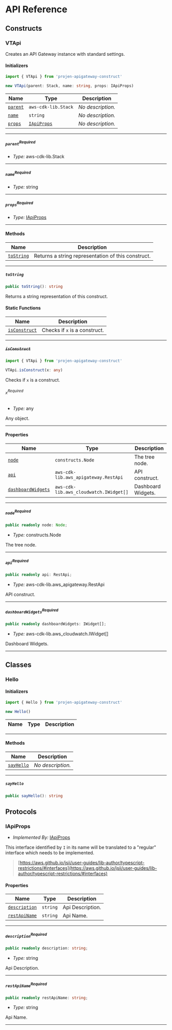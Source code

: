 # API Reference <a name="API Reference" id="api-reference"></a>

## Constructs <a name="Constructs" id="Constructs"></a>

### VTApi <a name="VTApi" id="projen-apigateway-construct.VTApi"></a>

Creates an API Gateway instance with standard settings.

#### Initializers <a name="Initializers" id="projen-apigateway-construct.VTApi.Initializer"></a>

```typescript
import { VTApi } from 'projen-apigateway-construct'

new VTApi(parent: Stack, name: string, props: IApiProps)
```

| **Name** | **Type** | **Description** |
| --- | --- | --- |
| <code><a href="#projen-apigateway-construct.VTApi.Initializer.parameter.parent">parent</a></code> | <code>aws-cdk-lib.Stack</code> | *No description.* |
| <code><a href="#projen-apigateway-construct.VTApi.Initializer.parameter.name">name</a></code> | <code>string</code> | *No description.* |
| <code><a href="#projen-apigateway-construct.VTApi.Initializer.parameter.props">props</a></code> | <code><a href="#projen-apigateway-construct.IApiProps">IApiProps</a></code> | *No description.* |

---

##### `parent`<sup>Required</sup> <a name="parent" id="projen-apigateway-construct.VTApi.Initializer.parameter.parent"></a>

- *Type:* aws-cdk-lib.Stack

---

##### `name`<sup>Required</sup> <a name="name" id="projen-apigateway-construct.VTApi.Initializer.parameter.name"></a>

- *Type:* string

---

##### `props`<sup>Required</sup> <a name="props" id="projen-apigateway-construct.VTApi.Initializer.parameter.props"></a>

- *Type:* <a href="#projen-apigateway-construct.IApiProps">IApiProps</a>

---

#### Methods <a name="Methods" id="Methods"></a>

| **Name** | **Description** |
| --- | --- |
| <code><a href="#projen-apigateway-construct.VTApi.toString">toString</a></code> | Returns a string representation of this construct. |

---

##### `toString` <a name="toString" id="projen-apigateway-construct.VTApi.toString"></a>

```typescript
public toString(): string
```

Returns a string representation of this construct.

#### Static Functions <a name="Static Functions" id="Static Functions"></a>

| **Name** | **Description** |
| --- | --- |
| <code><a href="#projen-apigateway-construct.VTApi.isConstruct">isConstruct</a></code> | Checks if `x` is a construct. |

---

##### ~~`isConstruct`~~ <a name="isConstruct" id="projen-apigateway-construct.VTApi.isConstruct"></a>

```typescript
import { VTApi } from 'projen-apigateway-construct'

VTApi.isConstruct(x: any)
```

Checks if `x` is a construct.

###### `x`<sup>Required</sup> <a name="x" id="projen-apigateway-construct.VTApi.isConstruct.parameter.x"></a>

- *Type:* any

Any object.

---

#### Properties <a name="Properties" id="Properties"></a>

| **Name** | **Type** | **Description** |
| --- | --- | --- |
| <code><a href="#projen-apigateway-construct.VTApi.property.node">node</a></code> | <code>constructs.Node</code> | The tree node. |
| <code><a href="#projen-apigateway-construct.VTApi.property.api">api</a></code> | <code>aws-cdk-lib.aws_apigateway.RestApi</code> | API construct. |
| <code><a href="#projen-apigateway-construct.VTApi.property.dashboardWidgets">dashboardWidgets</a></code> | <code>aws-cdk-lib.aws_cloudwatch.IWidget[]</code> | Dashboard Widgets. |

---

##### `node`<sup>Required</sup> <a name="node" id="projen-apigateway-construct.VTApi.property.node"></a>

```typescript
public readonly node: Node;
```

- *Type:* constructs.Node

The tree node.

---

##### `api`<sup>Required</sup> <a name="api" id="projen-apigateway-construct.VTApi.property.api"></a>

```typescript
public readonly api: RestApi;
```

- *Type:* aws-cdk-lib.aws_apigateway.RestApi

API construct.

---

##### `dashboardWidgets`<sup>Required</sup> <a name="dashboardWidgets" id="projen-apigateway-construct.VTApi.property.dashboardWidgets"></a>

```typescript
public readonly dashboardWidgets: IWidget[];
```

- *Type:* aws-cdk-lib.aws_cloudwatch.IWidget[]

Dashboard Widgets.

---



## Classes <a name="Classes" id="Classes"></a>

### Hello <a name="Hello" id="projen-apigateway-construct.Hello"></a>

#### Initializers <a name="Initializers" id="projen-apigateway-construct.Hello.Initializer"></a>

```typescript
import { Hello } from 'projen-apigateway-construct'

new Hello()
```

| **Name** | **Type** | **Description** |
| --- | --- | --- |

---

#### Methods <a name="Methods" id="Methods"></a>

| **Name** | **Description** |
| --- | --- |
| <code><a href="#projen-apigateway-construct.Hello.sayHello">sayHello</a></code> | *No description.* |

---

##### `sayHello` <a name="sayHello" id="projen-apigateway-construct.Hello.sayHello"></a>

```typescript
public sayHello(): string
```




## Protocols <a name="Protocols" id="Protocols"></a>

### IApiProps <a name="IApiProps" id="projen-apigateway-construct.IApiProps"></a>

- *Implemented By:* <a href="#projen-apigateway-construct.IApiProps">IApiProps</a>

This interface identified by `I` in its name will be translated to a "regular" interface which needs to be implemented.

> [https://aws.github.io/jsii/user-guides/lib-author/typescript-restrictions/#interfaces](https://aws.github.io/jsii/user-guides/lib-author/typescript-restrictions/#interfaces)


#### Properties <a name="Properties" id="Properties"></a>

| **Name** | **Type** | **Description** |
| --- | --- | --- |
| <code><a href="#projen-apigateway-construct.IApiProps.property.description">description</a></code> | <code>string</code> | Api Description. |
| <code><a href="#projen-apigateway-construct.IApiProps.property.restApiName">restApiName</a></code> | <code>string</code> | Api Name. |

---

##### `description`<sup>Required</sup> <a name="description" id="projen-apigateway-construct.IApiProps.property.description"></a>

```typescript
public readonly description: string;
```

- *Type:* string

Api Description.

---

##### `restApiName`<sup>Required</sup> <a name="restApiName" id="projen-apigateway-construct.IApiProps.property.restApiName"></a>

```typescript
public readonly restApiName: string;
```

- *Type:* string

Api Name.

---

